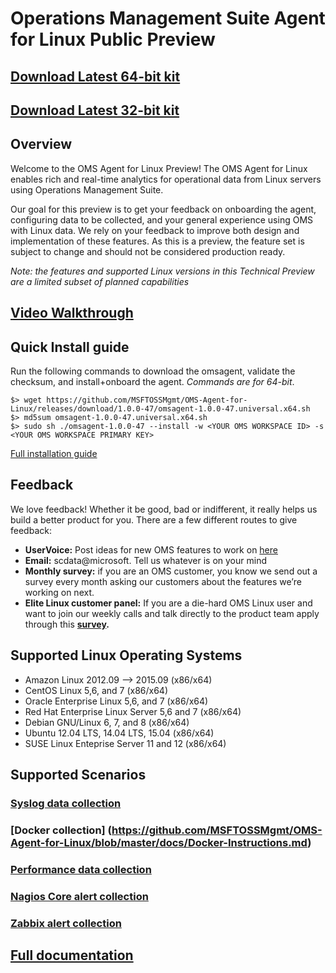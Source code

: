 # Operations Management Suite Agent for Linux Public Preview
## [Download Latest 64-bit kit](https://github.com/MSFTOSSMgmt/OMS-Agent-for-Linux/releases/download/1.0.0-47/omsagent-1.0.0-47.universal.x64.sh)
## [Download Latest 32-bit kit](https://github.com/MSFTOSSMgmt/OMS-Agent-for-Linux/releases/download/1.0.0-47/omsagent-1.0.0-47.universal.x86.sh)
## Overview
Welcome to the OMS Agent for Linux Preview! The OMS Agent for Linux enables rich and real-time analytics for operational data from Linux servers using Operations Management Suite.

Our goal for this preview is to get your feedback on onboarding the agent, configuring data to be collected, and your general experience using OMS with Linux data. We rely on your feedback to improve both design and implementation of these features. As this is a preview, the feature set is subject to change and should not be considered production ready.

*Note: the features and supported Linux versions in this Technical Preview are a limited subset of planned capabilities*

## [Video Walkthrough](https://www.youtube.com/watch?v=7b4KxL7E5fw)
## Quick Install guide
Run the following commands to download the omsagent, validate the checksum, and install+onboard the agent. *Commands are for 64-bit*.
```
$> wget https://github.com/MSFTOSSMgmt/OMS-Agent-for-Linux/releases/download/1.0.0-47/omsagent-1.0.0-47.universal.x64.sh
$> md5sum omsagent-1.0.0-47.universal.x64.sh
$> sudo sh ./omsagent-1.0.0-47 --install -w <YOUR OMS WORKSPACE ID> -s <YOUR OMS WORKSPACE PRIMARY KEY>
```
[Full installation guide](https://github.com/MSFTOSSMgmt/OMS-Agent-for-Linux/blob/master/docs/OMS-Agent-for-Linux.md#install-the-oms-agent-for-linux)
## Feedback

We love feedback!  Whether it be good, bad or indifferent, it really helps us build a better product for you.  There are a few different routes to give feedback:

* **UserVoice:** Post ideas for new OMS features to work on [here](http://feedback.azure.com/forums/267889-azure-operational-insights)
* **Email:** scdata@microsoft.  Tell us whatever is on your mind
* **Monthly survey:** if you are an OMS customer, you know we send out a survey every month asking our customers about the features we’re working on next.  
* **Elite Linux customer panel:** If you are a die-hard OMS Linux user and want to join our weekly calls and talk directly to the product team apply through this **[survey](https://www.surveymonkey.com/r/6MTHN3P).**

## Supported Linux Operating Systems
* Amazon Linux 2012.09 --> 2015.09 (x86/x64)
* CentOS Linux 5,6, and 7 (x86/x64)
* Oracle Enterprise Linux 5,6, and 7 (x86/x64)
* Red Hat Enterprise Linux Server 5,6 and 7 (x86/x64)
* Debian GNU/Linux 6, 7, and 8 (x86/x64)
* Ubuntu 12.04 LTS, 14.04 LTS, 15.04 (x86/x64)
* SUSE Linux Enteprise Server 11 and 12 (x86/x64)

## Supported Scenarios
### [Syslog data collection](https://github.com/MSFTOSSMgmt/OMS-Agent-for-Linux/blob/master/docs/OMS-Agent-for-Linux.md#viewing-syslog-events)
### [Docker collection] (https://github.com/MSFTOSSMgmt/OMS-Agent-for-Linux/blob/master/docs/Docker-Instructions.md)
### [Performance data collection](https://github.com/MSFTOSSMgmt/OMS-Agent-for-Linux/blob/master/docs/OMS-Agent-for-Linux.md#viewing-performance-data)
### [Nagios Core alert collection](https://github.com/MSFTOSSMgmt/OMS-Agent-for-Linux/blob/master/docs/OMS-Agent-for-Linux.md#viewing-nagios-alerts)
### [Zabbix alert collection](https://github.com/MSFTOSSMgmt/OMS-Agent-for-Linux/blob/master/docs/OMS-Agent-for-Linux.md#viewing-zabbix-alerts)

## [Full documentation](https://github.com/MSFTOSSMgmt/OMS-Agent-for-Linux/blob/master/docs/OMS-Agent-for-Linux.md)
